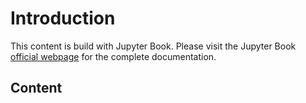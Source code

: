 # Introduction

This content is build with Jupyter Book.
Please visit the Jupyter Book
[official webpage](https://jupyterbook.org/intro.html) for the complete documentation.

## Content

```{tableofcontents}
```
